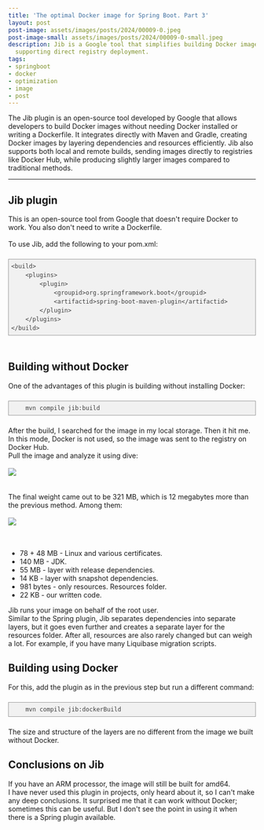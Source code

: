 ```yaml
---
title: 'The optimal Docker image for Spring Boot. Part 3'
layout: post
post-image: assets/images/posts/2024/00009-0.jpeg
post-image-small: assets/images/posts/2024/00009-0-small.jpeg
description: Jib is a Google tool that simplifies building Docker images without Docker, optimizing image layers and 
  supporting direct registry deployment.
tags:
- springboot
- docker
- optimization
- image
- post
---
```


The Jib plugin is an open-source tool developed by Google that allows developers to build Docker images without 
needing Docker installed or writing a Dockerfile. It integrates directly with Maven and Gradle, creating Docker 
images by layering dependencies and resources efficiently. Jib also supports both local and remote builds, sending 
images directly to registries like Docker Hub, while producing slightly larger images compared to traditional methods.

---

<div class="Article-Text"><span><h2>Jib plugin</h2>
<div>This is an open-source tool from Google that doesn't require Docker to work. You also don't need to write a
    Dockerfile.
</div>
<div><br></div>
<div>To use Jib, add the following to your pom.xml:</div>
<div><br></div>
<pre style="font-variant-numeric: normal; font-variant-east-asian: normal; font-variant-alternates: normal; font-kerning: auto; font-optical-sizing: auto; font-feature-settings: normal; font-variation-settings: normal; font-variant-position: normal; font-stretch: normal; font-size: 12px; line-height: 18px; font-family: Consolas, Monaco, Monospaced, monospace; margin-top: 5px; margin-bottom: 5px; padding: 5px; vertical-align: baseline; border: 1px solid rgb(154, 154, 154); outline: 0px; background-image: none; background-position: 0px 0px; background-repeat: repeat; background-attachment: scroll; background-color: rgb(241, 241, 241); max-width: 100%; overflow: auto; color: rgb(64, 64, 64);">
&lt;build&gt;
&nbsp; &nbsp; &lt;plugins&gt;
&nbsp; &nbsp; &nbsp; &nbsp; &lt;plugin&gt;
&nbsp; &nbsp; &nbsp; &nbsp; &nbsp; &nbsp; &lt;groupid&gt;org.springframework.boot&lt;/groupid&gt;
&nbsp; &nbsp; &nbsp; &nbsp; &nbsp; &nbsp; &lt;artifactid&gt;spring-boot-maven-plugin&lt;/artifactid&gt;
&nbsp; &nbsp; &nbsp; &nbsp; &lt;/plugin&gt;
&nbsp; &nbsp; &lt;/plugins&gt;
&lt;/build&gt;
</pre>
<div><br></div>
<h2>Building without Docker</h2>
<div>One of the advantages of this plugin is building without installing Docker:</div>
<div><br></div>
<pre style="font-variant-numeric: normal; font-variant-east-asian: normal; font-variant-alternates: normal; font-kerning: auto; font-optical-sizing: auto; font-feature-settings: normal; font-variation-settings: normal; font-variant-position: normal; font-stretch: normal; font-size: 12px; line-height: 18px; font-family: Consolas, Monaco, Monospaced, monospace; margin-top: 5px; margin-bottom: 5px; padding: 5px; vertical-align: baseline; border: 1px solid rgb(154, 154, 154); outline: 0px; background-image: none; background-position: 0px 0px; background-repeat: repeat; background-attachment: scroll; background-color: rgb(241, 241, 241); max-width: 100%; overflow: auto; color: rgb(64, 64, 64);">    mvn compile jib:build
</pre>
<div><br></div>
<div>After the build, I searched for the image in my local storage. Then it hit me. In this mode, Docker is not used, so
    the image was sent to the registry on Docker Hub.
</div>
<div>Pull the image and analyze it using dive:</div>
<div><br></div>
<div>
    <img style="height: auto; display: block; margin: auto;" src="/assets/images/posts/2024/00009-1.jpg">
    <br>
</div>
<div><br></div>
<div>The final weight came out to be 321 MB, which is 12 megabytes more than the previous method. Among them:</div>
<div><br></div>
<div>
    <img style="height: auto; display: block; margin: auto;" src="/assets/images/posts/2024/00009-2.jpg">
    <br>
</div>
<div><br></div>
<div>
    <ul>
        <li>78 + 48 MB - Linux and various certificates.</li>
        <li>140 MB - JDK.</li>
        <li>55 MB - layer with release dependencies.</li>
        <li>14 KB - layer with snapshot dependencies.</li>
        <li>981 bytes - only resources. Resources folder.</li>
        <li>22 KB - our written code.</li>
    </ul>
</div>
<div>Jib runs your image on behalf of the root user.</div>
<div>Similar to the Spring plugin, Jib separates dependencies into separate layers, but it goes even further and creates
    a separate layer for the resources folder. After all, resources are also rarely changed but can weigh a lot. For
    example, if you have many Liquibase migration scripts.
</div>
<h2>Building using Docker</h2>
<div>For this, add the plugin as in the previous step but run a different command:</div>
<div><br></div>
<pre style="font-variant-numeric: normal; font-variant-east-asian: normal; font-variant-alternates: normal; font-kerning: auto; font-optical-sizing: auto; font-feature-settings: normal; font-variation-settings: normal; font-variant-position: normal; font-stretch: normal; font-size: 12px; line-height: 18px; font-family: Consolas, Monaco, Monospaced, monospace; margin-top: 5px; margin-bottom: 5px; padding: 5px; vertical-align: baseline; border: 1px solid rgb(154, 154, 154); outline: 0px; background-image: none; background-position: 0px 0px; background-repeat: repeat; background-attachment: scroll; background-color: rgb(241, 241, 241); max-width: 100%; overflow: auto; color: rgb(64, 64, 64);">    mvn compile jib:dockerBuild
</pre>
<div><br></div>
<div>The size and structure of the layers are no different from the image we built without Docker.</div>
<h2>Conclusions on Jib</h2>
<div>If you have an ARM processor, the image will still be built for amd64.</div>
<div>I have never used this plugin in projects, only heard about it, so I can't make any deep conclusions. It surprised
    me that it can work without Docker; sometimes this can be useful. But I don't see the point in using it when there
    is a Spring plugin available.
</div></span></div>